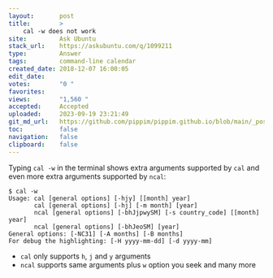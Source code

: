 ```yaml
---
layout:       post
title:        >
    cal -w does not work
site:         Ask Ubuntu
stack_url:    https://askubuntu.com/q/1099211
type:         Answer
tags:         command-line calendar
created_date: 2018-12-07 16:00:05
edit_date:    
votes:        "0 "
favorites:    
views:        "1,560 "
accepted:     Accepted
uploaded:     2023-09-19 23:21:49
git_md_url:   https://github.com/pippim/pippim.github.io/blob/main/_posts/2018/2018-12-07-cal-w-does-not-work.md
toc:          false
navigation:   false
clipboard:    false
---
```


Typing `cal -w` in the terminal shows extra arguments supported by `cal` and even more extra arguments supported by `ncal`:

``` 
$ cal -w
Usage: cal [general options] [-hjy] [[month] year]
       cal [general options] [-hj] [-m month] [year]
       ncal [general options] [-bhJjpwySM] [-s country_code] [[month] year]
       ncal [general options] [-bhJeoSM] [year]
General options: [-NC31] [-A months] [-B months]
For debug the highlighting: [-H yyyy-mm-dd] [-d yyyy-mm]
```

- `cal` only supports `h`, `j` and `y` arguments
- `ncal` supports same arguments plus `w` option you seek and many more


